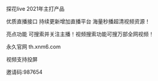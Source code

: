 探花live  2021年主打产品

优质直播接口 持续更新增加直播平台 海量秒播超清视频资源！

亮点功能 可搜索并关注主播！视频搜索功能可搜万部全网视频！

永久官网 th.xnm6.com

视频支持投屏

邀请码:987654
